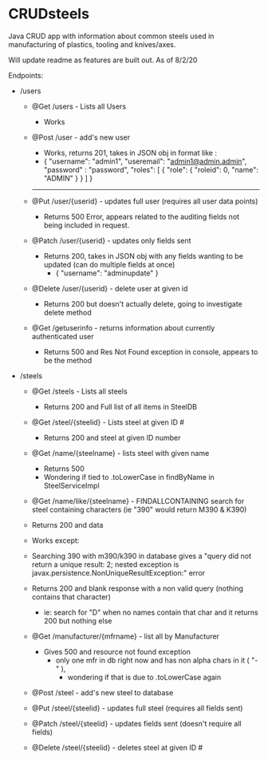 # CRUDsteels
Java CRUD app with information about common steels used in manufacturing of plastics, tooling and knives/axes.

Will update readme as features are built out.
 As of 8/2/20

Endpoints: 
- /users
    - @Get /users - Lists all Users 
      - Works
    - @Post /user - add's new user
      - Works, returns 201, takes in JSON obj in format like :
      - {
        "username": "admin1",
        "useremail": "admin1@admin.admin",
        "password" : "password",
        "roles": [
        {
        "role": {
        "roleid": 0,
        "name": "ADMIN"
        }
        }
        ]
        }
      ----------------------------
    - @Put /user/{userid} - updates full user (requires all user data points)
      - Returns 500 Error, appears related to the auditing fields not being included in request.
      
    - @Patch /user/{userid} - updates only fields sent
      - Returns 200, takes in JSON obj with any fields wanting to be updated (can do multiple fields at once)
        - {
          "username": "adminupdate"
          }
    - @Delete /user/{userid} - delete user at given id
      - Returns 200 but doesn't actually delete, going to investigate delete method
      
    - @Get /getuserinfo - returns information about currently authenticated user
      - Returns 500 and Res Not Found exception in console, appears to be the method
    
- /steels
    - @Get /steels - Lists all steels
      - Returns 200 and Full list of all items in SteelDB
      
    - @Get /steel/{steelid} - Lists steel at given ID #
      - Returns 200 and steel at given ID number

    - @Get /name/{steelname} - lists steel with given name
      - Returns 500
      - Wondering if tied to .toLowerCase in findByName in SteelServiceImpl
        
    - @Get /name/like/{steelname} - FINDALLCONTAINING
        search for steel containing characters (ie "390" would return M390 & K390)
    - Returns 200 and data 
    - Works except:
    - Searching 390 with m390/k390 in database gives a 
  "query did not return a unique result: 2; nested exception is javax.persistence.NonUniqueResultException:" error
    - Returns 200 and blank response with a non valid query (nothing contains that character) 
      - ie: search for "D" when no names contain that char and it returns 200 but nothing else
  
    - @Get /manufacturer/{mfrname} - list all by Manufacturer
      - Gives 500 and resource not found exception
        - only one mfr in db right now and has non alpha chars in it ( "-" ), 
          - wondering if that is due to .toLowerCase again
    
    - @Post /steel - add's new steel to database
    - @Put /steel/{steelid} - updates full steel (requires all fields sent)
    - @Patch /steel/{steelid} - updates fields sent (doesn't require all fields)
    - @Delete /steel/{steelid} - deletes steel at given ID #
    

    
    

